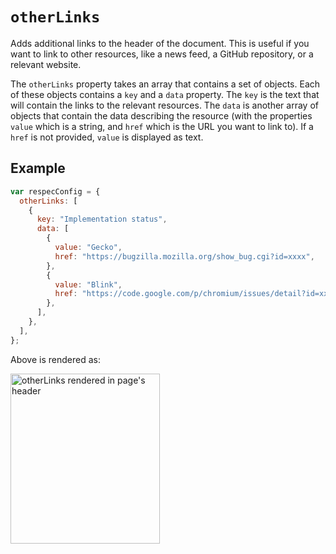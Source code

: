 # `otherLinks`

Adds additional links to the header of the document. This is useful if you want to link to other resources, like a news feed, a GitHub repository, or a relevant website.

The `otherLinks` property takes an array that contains a set of objects. Each of these objects contains a `key` and a `data` property. The `key` is the text that will contain the links to the relevant resources. The `data` is another array of objects that contain the data describing the resource (with the properties `value` which is a string, and `href` which is the URL you want to link to). If a `href` is not provided, `value` is displayed as text.

## Example

```js "example": "Use otherLinks to add links to implementation status."
var respecConfig = {
  otherLinks: [
    {
      key: "Implementation status",
      data: [
        {
          value: "Gecko",
          href: "https://bugzilla.mozilla.org/show_bug.cgi?id=xxxx",
        },
        {
          value: "Blink",
          href: "https://code.google.com/p/chromium/issues/detail?id=xxx",
        },
      ],
    },
  ],
};
```

Above is rendered as:

<img src="https://user-images.githubusercontent.com/8426945/86644589-47c4d580-bffb-11ea-84a7-e46bfd2dcb8a.png" alt="otherLinks rendered in page's header" width="239" height="272" loading="lazy">
